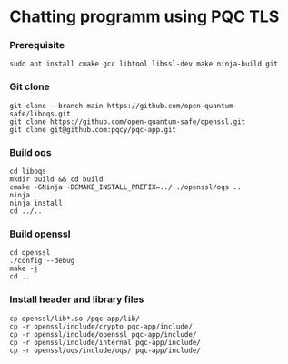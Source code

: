 Chatting programm using PQC TLS
===

### Prerequisite
```
sudo apt install cmake gcc libtool libssl-dev make ninja-build git
```

### Git clone
```
git clone --branch main https://github.com/open-quantum-safe/liboqs.git
git clone https://github.com/open-quantum-safe/openssl.git
git clone git@github.com:pqcy/pqc-app.git
```

### Build oqs
```
cd liboqs
mkdir build && cd build
cmake -GNinja -DCMAKE_INSTALL_PREFIX=../../openssl/oqs ..
ninja
ninja install
cd ../..
```

### Build openssl
```
cd openssl
./config --debug
make -j
cd ..
```

### Install header and library files
```
cp openssl/lib*.so /pqc-app/lib/
cp -r openssl/include/crypto pqc-app/include/
cp -r openssl/include/openssl pqc-app/include/
cp -r openssl/include/internal pqc-app/include/
cp -r openssl/oqs/include/oqs/ pqc-app/include/
```
